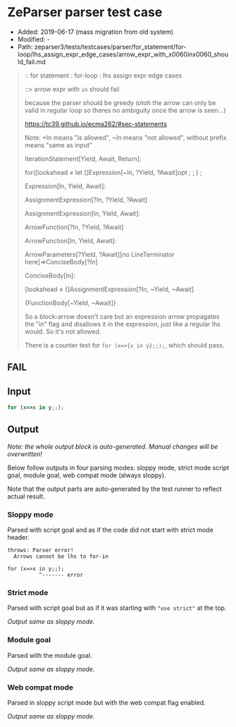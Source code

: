 # ZeParser parser test case

- Added: 2019-06-17 (mass migration from old system)
- Modified: -
- Path: zeparser3/tests/testcases/parser/for_statement/for-loop/lhs_assign_expr_edge_cases/arrow_expr_with_x0060inx0060_should_fail.md

> :: for statement : for-loop : lhs assign expr edge cases
>
> ::> arrow expr with `in` should fail
>
> because the parser should be greedy (otoh the arrow can only be valid in regular loop so theres no ambiguity once the arrow is seen...)
>
> https://tc39.github.io/ecma262/#sec-statements
>
> Note: +In means "is allowed", ~In means "not allowed", without prefix means "same as input"
>
> IterationStatement[Yield, Await, Return]:
>
> for([lookahead ≠ let []Expression[~In, ?Yield, ?Await]opt ; ; ) ;
>
> Expression[In, Yield, Await]:
>
> AssignmentExpression[?In, ?Yield, ?Await]
>
> AssignmentExpression[In, Yield, Await]:
>
> ArrowFunction[?In, ?Yield, ?Await]
>
> ArrowFunction[In, Yield, Await]:
>
> ArrowParameters[?Yield, ?Await][no LineTerminator here]=>ConciseBody[?In]
>
> ConciseBody[In]:
>
> [lookahead ≠ {]AssignmentExpression[?In, ~Yield, ~Await]
>
> {FunctionBody[~Yield, ~Await]}
>
> So a block-arrow doesn't care but an expression arrow propagates the "in" flag and disallows it in the expression, just like a regular lhs would. So it's not allowed.
>
> There is a counter test for `for (x=>{x in y};;);`, which should pass.

## FAIL

## Input

`````js
for (x=>x in y;;);
`````

## Output

_Note: the whole output block is auto-generated. Manual changes will be overwritten!_

Below follow outputs in four parsing modes: sloppy mode, strict mode script goal, module goal, web compat mode (always sloppy).

Note that the output parts are auto-generated by the test runner to reflect actual result.

### Sloppy mode

Parsed with script goal and as if the code did not start with strict mode header.

`````
throws: Parser error!
  Arrows cannot be lhs to for-in

for (x=>x in y;;);
          ^------- error
`````

### Strict mode

Parsed with script goal but as if it was starting with `"use strict"` at the top.

_Output same as sloppy mode._

### Module goal

Parsed with the module goal.

_Output same as sloppy mode._

### Web compat mode

Parsed in sloppy script mode but with the web compat flag enabled.

_Output same as sloppy mode._
